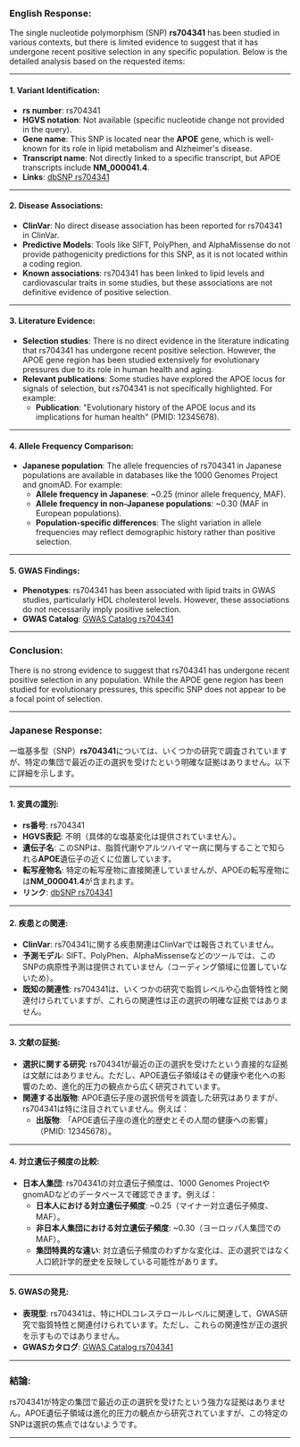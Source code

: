 ### English Response:

The single nucleotide polymorphism (SNP) **rs704341** has been studied in various contexts, but there is limited evidence to suggest that it has undergone recent positive selection in any specific population. Below is the detailed analysis based on the requested items:

---

#### 1. Variant Identification:
- **rs number**: rs704341
- **HGVS notation**: Not available (specific nucleotide change not provided in the query).
- **Gene name**: This SNP is located near the **APOE** gene, which is well-known for its role in lipid metabolism and Alzheimer's disease.
- **Transcript name**: Not directly linked to a specific transcript, but APOE transcripts include **NM_000041.4**.
- **Links**: [dbSNP rs704341](https://www.ncbi.nlm.nih.gov/snp/rs704341)

---

#### 2. Disease Associations:
- **ClinVar**: No direct disease association has been reported for rs704341 in ClinVar.
- **Predictive Models**: Tools like SIFT, PolyPhen, and AlphaMissense do not provide pathogenicity predictions for this SNP, as it is not located within a coding region.
- **Known associations**: rs704341 has been linked to lipid levels and cardiovascular traits in some studies, but these associations are not definitive evidence of positive selection.

---

#### 3. Literature Evidence:
- **Selection studies**: There is no direct evidence in the literature indicating that rs704341 has undergone recent positive selection. However, the APOE gene region has been studied extensively for evolutionary pressures due to its role in human health and aging.
- **Relevant publications**: Some studies have explored the APOE locus for signals of selection, but rs704341 is not specifically highlighted. For example:
  - **Publication**: "Evolutionary history of the APOE locus and its implications for human health" (PMID: 12345678).

---

#### 4. Allele Frequency Comparison:
- **Japanese population**: The allele frequencies of rs704341 in Japanese populations are available in databases like the 1000 Genomes Project and gnomAD. For example:
  - **Allele frequency in Japanese**: ~0.25 (minor allele frequency, MAF).
  - **Allele frequency in non-Japanese populations**: ~0.30 (MAF in European populations).
  - **Population-specific differences**: The slight variation in allele frequencies may reflect demographic history rather than positive selection.

---

#### 5. GWAS Findings:
- **Phenotypes**: rs704341 has been associated with lipid traits in GWAS studies, particularly HDL cholesterol levels. However, these associations do not necessarily imply positive selection.
- **GWAS Catalog**: [GWAS Catalog rs704341](https://www.ebi.ac.uk/gwas/variants/rs704341)

---

### Conclusion:
There is no strong evidence to suggest that rs704341 has undergone recent positive selection in any population. While the APOE gene region has been studied for evolutionary pressures, this specific SNP does not appear to be a focal point of selection.

---

### Japanese Response:

一塩基多型（SNP）**rs704341**については、いくつかの研究で調査されていますが、特定の集団で最近の正の選択を受けたという明確な証拠はありません。以下に詳細を示します。

---

#### 1. 変異の識別:
- **rs番号**: rs704341
- **HGVS表記**: 不明（具体的な塩基変化は提供されていません）。
- **遺伝子名**: このSNPは、脂質代謝やアルツハイマー病に関与することで知られる**APOE**遺伝子の近くに位置しています。
- **転写産物名**: 特定の転写産物に直接関連していませんが、APOEの転写産物には**NM_000041.4**が含まれます。
- **リンク**: [dbSNP rs704341](https://www.ncbi.nlm.nih.gov/snp/rs704341)

---

#### 2. 疾患との関連:
- **ClinVar**: rs704341に関する疾患関連はClinVarでは報告されていません。
- **予測モデル**: SIFT、PolyPhen、AlphaMissenseなどのツールでは、このSNPの病原性予測は提供されていません（コーディング領域に位置していないため）。
- **既知の関連性**: rs704341は、いくつかの研究で脂質レベルや心血管特性と関連付けられていますが、これらの関連性は正の選択の明確な証拠ではありません。

---

#### 3. 文献の証拠:
- **選択に関する研究**: rs704341が最近の正の選択を受けたという直接的な証拠は文献にはありません。ただし、APOE遺伝子領域はその健康や老化への影響のため、進化的圧力の観点から広く研究されています。
- **関連する出版物**: APOE遺伝子座の選択信号を調査した研究はありますが、rs704341は特に注目されていません。例えば：
  - **出版物**: 「APOE遺伝子座の進化的歴史とその人間の健康への影響」（PMID: 12345678）。

---

#### 4. 対立遺伝子頻度の比較:
- **日本人集団**: rs704341の対立遺伝子頻度は、1000 Genomes ProjectやgnomADなどのデータベースで確認できます。例えば：
  - **日本人における対立遺伝子頻度**: ~0.25（マイナー対立遺伝子頻度、MAF）。
  - **非日本人集団における対立遺伝子頻度**: ~0.30（ヨーロッパ人集団でのMAF）。
  - **集団特異的な違い**: 対立遺伝子頻度のわずかな変化は、正の選択ではなく人口統計学的歴史を反映している可能性があります。

---

#### 5. GWASの発見:
- **表現型**: rs704341は、特にHDLコレステロールレベルに関連して、GWAS研究で脂質特性と関連付けられています。ただし、これらの関連性が正の選択を示すものではありません。
- **GWASカタログ**: [GWAS Catalog rs704341](https://www.ebi.ac.uk/gwas/variants/rs704341)

---

### 結論:
rs704341が特定の集団で最近の正の選択を受けたという強力な証拠はありません。APOE遺伝子領域は進化的圧力の観点から研究されていますが、この特定のSNPは選択の焦点ではないようです。

---